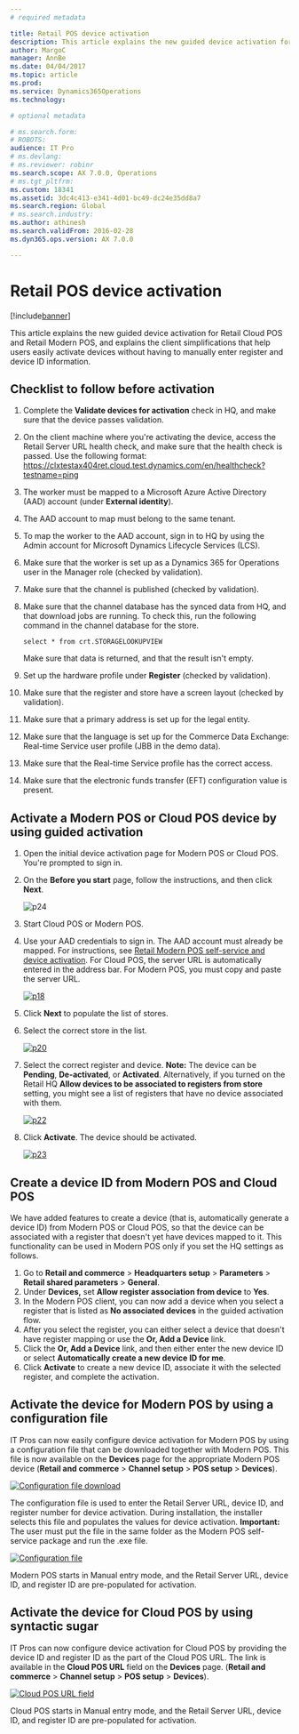 ```yaml
---
# required metadata

title: Retail POS device activation
description: This article explains the new guided device activation for Retail Cloud POS and Retail Modern POS, and explains the client simplifications that help users easily activate devices without having to manually enter register and device ID information. 
author: MargoC
manager: AnnBe
ms.date: 04/04/2017
ms.topic: article
ms.prod: 
ms.service: Dynamics365Operations
ms.technology: 

# optional metadata

# ms.search.form: 
# ROBOTS: 
audience: IT Pro
# ms.devlang: 
# ms.reviewer: robinr
ms.search.scope: AX 7.0.0, Operations
# ms.tgt_pltfrm: 
ms.custom: 18341
ms.assetid: 3dc4c413-e341-4d01-bc49-dc24e35dd8a7
ms.search.region: Global
# ms.search.industry: 
ms.author: athinesh
ms.search.validFrom: 2016-02-28
ms.dyn365.ops.version: AX 7.0.0

---
```


# Retail POS device activation

[!include[banner](../includes/banner.md)]


This article explains the new guided device activation for Retail Cloud POS and Retail Modern POS, and explains the client simplifications that help users easily activate devices without having to manually enter register and device ID information. 

Checklist to follow before activation
-------------------------------------

1.  Complete the **Validate devices for activation** check in HQ, and make sure that the device passes validation.
2.  On the client machine where you're activating the device, access the Retail Server URL health check, and make sure that the health check is passed. Use the following format: https://clxtestax404ret.cloud.test.dynamics.com/en/healthcheck?testname=ping
3.  The worker must be mapped to a Microsoft Azure Active Directory (AAD) account (under **External identity**).
4.  The AAD account to map must belong to the same tenant.
5.  To map the worker to the AAD account, sign in to HQ by using the Admin account for Microsoft Dynamics Lifecycle Services (LCS).
6.  Make sure that the worker is set up as a Dynamics 365 for Operations user in the Manager role (checked by validation).
7.  Make sure that the channel is published (checked by validation).
8.  Make sure that the channel database has the synced data from HQ, and that download jobs are running. To check this, run the following command in the channel database for the store.

        select * from crt.STORAGELOOKUPVIEW

    Make sure that data is returned, and that the result isn't empty.

9.  Set up the hardware profile under **Register** (checked by validation).
10. Make sure that the register and store have a screen layout (checked by validation).
11. Make sure that a primary address is set up for the legal entity.
12. Make sure that the language is set up for the Commerce Data Exchange: Real-time Service user profile (JBB in the demo data).
13. Make sure that the Real-time Service profile has the correct access.
14. Make sure that the electronic funds transfer (EFT) configuration value is present.

## Activate a Modern POS or Cloud POS device by using guided activation
1.  Open the initial device activation page for Modern POS or Cloud POS. You're prompted to sign in.
2.  On the **Before you start** page, follow the instructions, and then click **Next**.

    ![p24](./media/p24.png)

3.  Start Cloud POS or Modern POS.
4.  Use your AAD credentials to sign in. The AAD account must already be mapped. For instructions, see [Retail Modern POS self-service and device activation](..\retail-modern-pos-device-activation.md). For Cloud POS, the server URL is automatically entered in the address bar. For Modern POS, you must copy and paste the server URL.

    [![p18](./media/p18.png)](./media/p18.png)

5.  Click **Next** to populate the list of stores.
6.  Select the correct store in the list.

    [![p20](./media/p20.png)](./media/p20.png)

7.  Select the correct register and device. **Note:** The device can be **Pending**, **De-activated**, or **Activated**. Alternatively, if you turned on the Retail HQ **Allow devices to be associated to registers from store** setting, you might see a list of registers that have no device associated with them. 

    [![p22](./media/p22.png)](./media/p22.png)

8.  Click **Activate**. The device should be activated. 

    [![p23](./media/p23.png)](./media/p23.png)

## Create a device ID from Modern POS and Cloud POS
We have added features to create a device (that is, automatically generate a device ID) from Modern POS or Cloud POS, so that the device can be associated with a register that doesn't yet have devices mapped to it. This functionality can be used in Modern POS only if you set the HQ settings as follows.

1.  Go to **Retail and commerce** &gt; **Headquarters setup** &gt; **Parameters** &gt; **Retail shared parameters** &gt; **General**.
2.  Under **Devices,** set **Allow register association from device** to **Yes**.
3.  In the Modern POS client, you can now add a device when you select a register that is listed as **No associated devices** in the guided activation flow.
4.  After you select the register, you can either select a device that doesn't have register mapping or use the **Or, Add a Device** link.
5.  Click the **Or, Add a Device** link, and then either enter the new device ID or select **Automatically create a new device ID for me**.
6.  Click **Activate** to create a new device ID, associate it with the selected register, and complete the activation.

## Activate the device for Modern POS by using a configuration file
IT Pros can now easily configure device activation for Modern POS by using a configuration file that can be downloaded together with Modern POS. This file is now available on the **Devices** page for the appropriate Modern POS device (**Retail and commerce** &gt; **Channel setup** &gt; **POS setup** &gt; **Devices**). 

[![Configuration file download](./media/p16_11_16-1024x481.png)](./media/p16_11_16.png) 

The configuration file is used to enter the Retail Server URL, device ID, and register number for device activation. During installation, the installer selects this file and populates the values for device activation. **Important:** The user must put the file in the same folder as the Modern POS self-service package and run the .exe file. 

[![Configuration file](./media/p17_11_16-1024x532.png)](./media/p17_11_16.png) 

Modern POS starts in Manual entry mode, and the Retail Server URL, device ID, and register ID are pre-populated for activation.

## Activate the device for Cloud POS by using syntactic sugar
IT Pros can now configure device activation for Cloud POS by providing the device ID and register ID as the part of the Cloud POS URL. The link is available in the **Cloud POS URL** field on the **Devices** page. (**Retail and commerce** &gt; **Channel setup** &gt; **POS setup** &gt; **Devices**). 

[![Cloud POS URL field](./media/p15_11_16.png)](./media/p15_11_16.png) 

Cloud POS starts in Manual entry mode, and the Retail Server URL, device ID, and register ID are pre-populated for activation.



